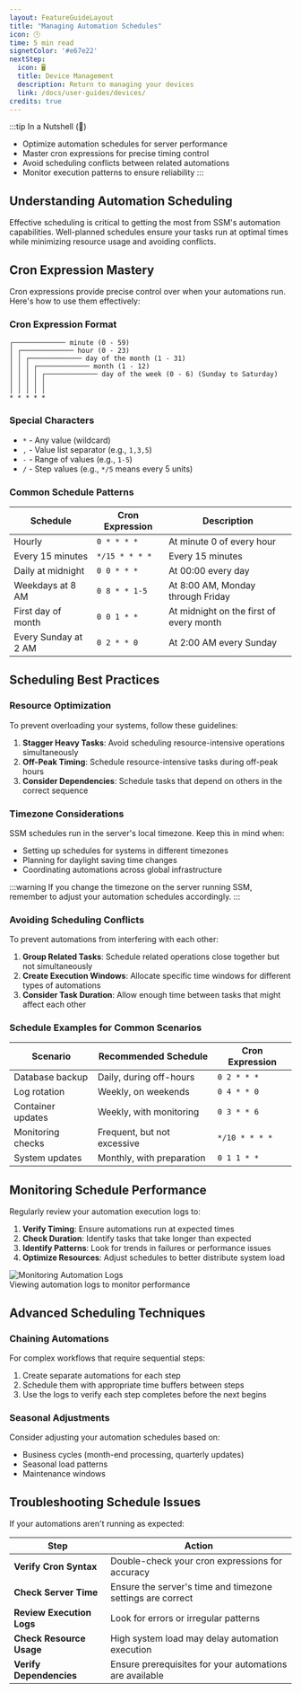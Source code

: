 ```yaml
---
layout: FeatureGuideLayout
title: "Managing Automation Schedules"
icon: 🕒
time: 5 min read
signetColor: '#e67e22'
nextStep:
  icon: 🖥️
  title: Device Management
  description: Return to managing your devices
  link: /docs/user-guides/devices/
credits: true
---
```


:::tip In a Nutshell (🌰)
- Optimize automation schedules for server performance
- Master cron expressions for precise timing control
- Avoid scheduling conflicts between related automations
- Monitor execution patterns to ensure reliability
:::

## Understanding Automation Scheduling

Effective scheduling is critical to getting the most from SSM's automation capabilities. Well-planned schedules ensure your tasks run at optimal times while minimizing resource usage and avoiding conflicts.

## Cron Expression Mastery

Cron expressions provide precise control over when your automations run. Here's how to use them effectively:

### Cron Expression Format

```
┌───────────── minute (0 - 59)
│ ┌───────────── hour (0 - 23)
│ │ ┌───────────── day of the month (1 - 31)
│ │ │ ┌───────────── month (1 - 12)
│ │ │ │ ┌───────────── day of the week (0 - 6) (Sunday to Saturday)
│ │ │ │ │
│ │ │ │ │
* * * * *
```

### Special Characters

- `*` - Any value (wildcard)
- `,` - Value list separator (e.g., `1,3,5`)
- `-` - Range of values (e.g., `1-5`)
- `/` - Step values (e.g., `*/5` means every 5 units)

### Common Schedule Patterns

| Schedule | Cron Expression | Description |
|----------|-----------------|-------------|
| Hourly | `0 * * * *` | At minute 0 of every hour |
| Every 15 minutes | `*/15 * * * *` | Every 15 minutes |
| Daily at midnight | `0 0 * * *` | At 00:00 every day |
| Weekdays at 8 AM | `0 8 * * 1-5` | At 8:00 AM, Monday through Friday |
| First day of month | `0 0 1 * *` | At midnight on the first of every month |
| Every Sunday at 2 AM | `0 2 * * 0` | At 2:00 AM every Sunday |

## Scheduling Best Practices

### Resource Optimization

To prevent overloading your systems, follow these guidelines:

1. **Stagger Heavy Tasks**: Avoid scheduling resource-intensive operations simultaneously
2. **Off-Peak Timing**: Schedule resource-intensive tasks during off-peak hours
3. **Consider Dependencies**: Schedule tasks that depend on others in the correct sequence

### Timezone Considerations

SSM schedules run in the server's local timezone. Keep this in mind when:
- Setting up schedules for systems in different timezones
- Planning for daylight saving time changes
- Coordinating automations across global infrastructure

:::warning
If you change the timezone on the server running SSM, remember to adjust your automation schedules accordingly.
:::

### Avoiding Scheduling Conflicts

To prevent automations from interfering with each other:

1. **Group Related Tasks**: Schedule related operations close together but not simultaneously
2. **Create Execution Windows**: Allocate specific time windows for different types of automations
3. **Consider Task Duration**: Allow enough time between tasks that might affect each other

### Schedule Examples for Common Scenarios

| Scenario | Recommended Schedule | Cron Expression |
|----------|----------------------|-----------------|
| Database backup | Daily, during off-hours | `0 2 * * *` |
| Log rotation | Weekly, on weekends | `0 4 * * 0` |
| Container updates | Weekly, with monitoring | `0 3 * * 6` |
| Monitoring checks | Frequent, but not excessive | `*/10 * * * *` |
| System updates | Monthly, with preparation | `0 1 1 * *` |

## Monitoring Schedule Performance

Regularly review your automation execution logs to:

1. **Verify Timing**: Ensure automations run at expected times
2. **Check Duration**: Identify tasks that take longer than expected
3. **Identify Patterns**: Look for trends in failures or performance issues
4. **Optimize Resources**: Adjust schedules to better distribute system load

<div class="screenshot-container">
  <img src="/images/automations-automation-logs.gif" alt="Monitoring Automation Logs" />
  <div class="screenshot-caption">Viewing automation logs to monitor performance</div>
</div>

## Advanced Scheduling Techniques

### Chaining Automations

For complex workflows that require sequential steps:

1. Create separate automations for each step
2. Schedule them with appropriate time buffers between steps
3. Use the logs to verify each step completes before the next begins

### Seasonal Adjustments

Consider adjusting your automation schedules based on:
- Business cycles (month-end processing, quarterly updates)
- Seasonal load patterns
- Maintenance windows

## Troubleshooting Schedule Issues

If your automations aren't running as expected:

| Step | Action |
|---|---|
| **Verify Cron Syntax** | Double-check your cron expressions for accuracy |
| **Check Server Time** | Ensure the server's time and timezone settings are correct |
| **Review Execution Logs** | Look for errors or irregular patterns |
| **Check Resource Usage** | High system load may delay automation execution |
| **Verify Dependencies** | Ensure prerequisites for your automations are available |
